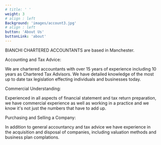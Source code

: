 ```yaml
---
# title: ' '
weight: 3
# align : left
Background: 'images/account3.jpg'
# align : left
button: 'About Us'
buttonLink: 'about'
---
```


BIANCHI CHARTERED ACCOUNTANTS are based in Manchester.

Accounting and Tax Advice:

We are chartered accountants with over 15 years of experience including 10 years as Chartered Tax Advisors. We have detailed knowledge of the most up to date tax legislation effecting individuals and businesses today.

Commercial Understanding:

Experienced in all aspects of financial statement and tax return preparation, we have commercial experience as well as working in a practice and we know it's not just the numbers that have to add up.

Purchasing and Selling a Company:

In addition to general accountancy and tax advice we have experience in the acquisition and disposal of companies, including valuation methods and business plan complations.